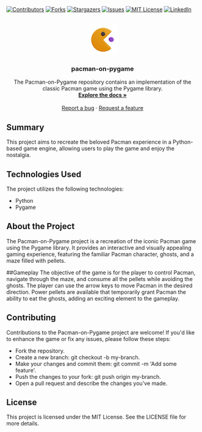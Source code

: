 <a name="readme-top"></a>

[![Contributors][contributors-shield]][contributors-url]
[![Forks][forks-shield]][forks-url]
[![Stargazers][stars-shield]][stars-url]
[![Issues][issues-shield]][issues-url]
[![MIT License][license-shield]][license-url]
[![LinkedIn][linkedin-shield]][linkedin-url]

<br />
<div align="center">
  <a href="https://github.com/voaneves/pacman-on-pygame">
    <img src="resources/images/pacman-on-pygame-logo.png" alt="Logo" width="80" height="80">
  </a>
  <h3 align="center">pacman-on-pygame</h3>
  <p align="center">
    The Pacman-on-Pygame repository contains an implementation of the classic Pacman game using the Pygame library.
    <br />
    <a href="https://github.com/voaneves/pacman-on-pygame"><strong>Explore the docs »</strong></a>
    <br />
    <br />
    <a href="https://github.com/voaneves/pacman-on-pygame/issues">Report a bug</a>
    ·
    <a href="https://github.com/voaneves/pacman-on-pygame/issues">Request a feature</a>
  </p>
</div>

## Summary
This project aims to recreate the beloved Pacman experience in a Python-based game engine, allowing users to play the game and enjoy the nostalgia.

## Technologies Used
The project utilizes the following technologies:

- Python
- Pygame

## About the Project
The Pacman-on-Pygame project is a recreation of the iconic Pacman game using the Pygame library. It provides an interactive and visually appealing gaming experience, featuring the familiar Pacman character, ghosts, and a maze filled with pellets.

##Gameplay
The objective of the game is for the player to control Pacman, navigate through the maze, and consume all the pellets while avoiding the ghosts. The player can use the arrow keys to move Pacman in the desired direction. Power pellets are available that temporarily grant Pacman the ability to eat the ghosts, adding an exciting element to the gameplay.

## Contributing
Contributions to the Pacman-on-Pygame project are welcome! If you'd like to enhance the game or fix any issues, please follow these steps:

- Fork the repository.
- Create a new branch: git checkout -b my-branch.
- Make your changes and commit them: git commit -m 'Add some feature'.
- Push the changes to your fork: git push origin my-branch.
- Open a pull request and describe the changes you've made.

## License
This project is licensed under the MIT License. See the LICENSE file for more details.

[contributors-shield]: https://img.shields.io/github/contributors/voaneves/pacman-on-pygame.svg?style=for-the-badge
[contributors-url]: https://github.com/voaneves/pacman-on-pygame/graphs/contributors
[forks-shield]: https://img.shields.io/github/forks/voaneves/pacman-on-pygame.svg?style=for-the-badge
[forks-url]: https://github.com/voaneves/pacman-on-pygame/network/members
[stars-shield]: https://img.shields.io/github/stars/voaneves/pacman-on-pygame.svg?style=for-the-badge
[stars-url]: https://github.com/voaneves.com/pacman-on-pygame/stargazers
[issues-shield]: https://img.shields.io/github/issues/voaneves/pacman-on-pygame.svg?style=for-the-badge
[issues-url]: https://github.com/voaneves/pacman-on-pygame/issues
[license-shield]: https://img.shields.io/github/license/voaneves/pacman-on-pygame.svg?style=for-the-badge
[license-url]: https://github.com/voaneves/pacman-on-pygame/blob/master/LICENSE.txt
[linkedin-shield]: https://img.shields.io/badge/-LinkedIn-black.svg?style=for-the-badge&logo=linkedin&colorB=555
[linkedin-url]: https://linkedin.com/in/voaneves
